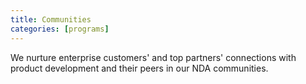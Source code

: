 ```yaml
---
title: Communities
categories: [programs]
---
```


We nurture enterprise customers' and top partners' connections with product development and their peers in our NDA communities.

